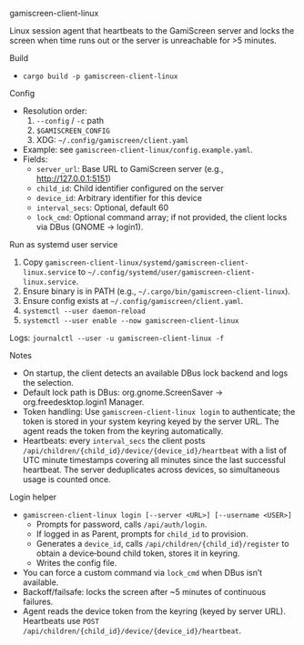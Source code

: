 gamiscreen-client-linux

Linux session agent that heartbeats to the GamiScreen server and locks the screen when time runs out or the server is unreachable for >5 minutes.

Build

- `cargo build -p gamiscreen-client-linux`

Config

- Resolution order:
  1) `--config` / `-c` path
  2) `$GAMISCREEN_CONFIG`
  3) XDG: `~/.config/gamiscreen/client.yaml`
- Example: see `gamiscreen-client-linux/config.example.yaml`.
- Fields:
  - `server_url`: Base URL to GamiScreen server (e.g., http://127.0.0.1:5151)
  - `child_id`: Child identifier configured on the server
  - `device_id`: Arbitrary identifier for this device
  - `interval_secs`: Optional, default 60
  - `lock_cmd`: Optional command array; if not provided, the client locks via DBus (GNOME → login1).

Run as systemd user service

1) Copy `gamiscreen-client-linux/systemd/gamiscreen-client-linux.service` to `~/.config/systemd/user/gamiscreen-client-linux.service`.
2) Ensure binary is in PATH (e.g., `~/.cargo/bin/gamiscreen-client-linux`).
3) Ensure config exists at `~/.config/gamiscreen/client.yaml`.
4) `systemctl --user daemon-reload`
5) `systemctl --user enable --now gamiscreen-client-linux`

Logs: `journalctl --user -u gamiscreen-client-linux -f`

Notes

- On startup, the client detects an available DBus lock backend and logs the selection.
- Default lock path is DBus: org.gnome.ScreenSaver → org.freedesktop.login1 Manager.
- Token handling: Use `gamiscreen-client-linux login` to authenticate; the token is stored in your system keyring keyed by the server URL. The agent reads the token from the keyring automatically.
- Heartbeats: every `interval_secs` the client posts `/api/children/{child_id}/device/{device_id}/heartbeat` with a list of UTC minute timestamps covering all minutes since the last successful heartbeat. The server deduplicates across devices, so simultaneous usage is counted once.

Login helper

- `gamiscreen-client-linux login [--server <URL>] [--username <USER>]`
  - Prompts for password, calls `/api/auth/login`.
  - If logged in as Parent, prompts for `child_id` to provision.
  - Generates a `device_id`, calls `/api/children/{child_id}/register` to obtain a device‑bound child token, stores it in keyring.
  - Writes the config file.
- You can force a custom command via `lock_cmd` when DBus isn’t available.
- Backoff/failsafe: locks the screen after ~5 minutes of continuous failures.
- Agent reads the device token from the keyring (keyed by server URL). Heartbeats use `POST /api/children/{child_id}/device/{device_id}/heartbeat`.
